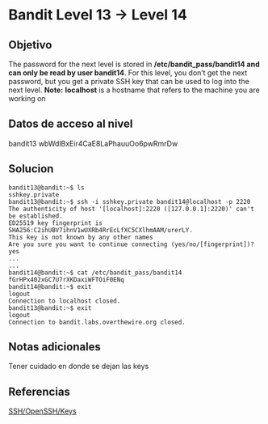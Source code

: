 # Bandit Level 13 → Level 14
## Objetivo
The password for the next level is stored in **/etc/bandit_pass/bandit14 and can only be read by user bandit14**. For this level, you don’t get the next password, but you get a private SSH key that can be used to log into the next level. **Note:** **localhost** is a hostname that refers to the machine you are working on

## Datos de acceso al nivel
bandit13
wbWdlBxEir4CaE8LaPhauuOo6pwRmrDw
## Solucion
```shell
bandit13@bandit:~$ ls
sshkey.private
bandit13@bandit:~$ ssh -i sshkey.private bandit14@localhost -p 2220
The authenticity of host '[localhost]:2220 ([127.0.0.1]:2220)' can't be established.
ED25519 key fingerprint is SHA256:C2ihUBV7ihnV1wUXRb4RrEcLfXC5CXlhmAAM/urerLY.
This key is not known by any other names
Are you sure you want to continue connecting (yes/no/[fingerprint])? yes
...
...
bandit14@bandit:~$ cat /etc/bandit_pass/bandit14
fGrHPx402xGC7U7rXKDaxiWFTOiF0ENq
bandit14@bandit:~$ exit
logout
Connection to localhost closed.
bandit13@bandit:~$ exit
logout
Connection to bandit.labs.overthewire.org closed.

```
## Notas adicionales
Tener cuidado en donde se dejan las keys

## Referencias
[SSH/OpenSSH/Keys](https://help.ubuntu.com/community/SSH/OpenSSH/Keys)
